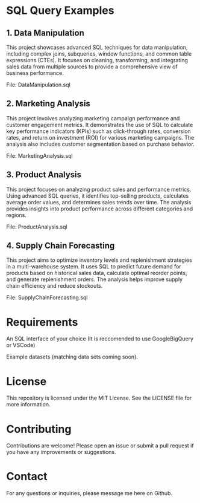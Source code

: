# SQL Query Examples

## 1. Data Manipulation

This project showcases advanced SQL techniques for data manipulation, including complex joins, subqueries, window functions, and common table expressions (CTEs). It focuses on cleaning, transforming, and integrating sales data from multiple sources to provide a comprehensive view of business performance.

File: DataManipulation.sql

## 2. Marketing Analysis

This project involves analyzing marketing campaign performance and customer engagement metrics. It demonstrates the use of SQL to calculate key performance indicators (KPIs) such as click-through rates, conversion rates, and return on investment (ROI) for various marketing campaigns. The analysis also includes customer segmentation based on purchase behavior.

File: MarketingAnalysis.sql

## 3. Product Analysis

This project focuses on analyzing product sales and performance metrics. Using advanced SQL queries, it identifies top-selling products, calculates average order values, and determines sales trends over time. The analysis provides insights into product performance across different categories and regions.

File: ProductAnalysis.sql

## 4. Supply Chain Forecasting

This project aims to optimize inventory levels and replenishment strategies in a multi-warehouse system. It uses SQL to predict future demand for products based on historical sales data, calculate optimal reorder points, and generate replenishment orders. The analysis helps improve supply chain efficiency and reduce stockouts.

File: SupplyChainForecasting.sql


# Requirements
An SQL interface of your choice (It is reccomended to use GoogleBigQuery or VSCode)

Example datasets (matching data sets coming soon).

# License
This repository is licensed under the MIT License. See the LICENSE file for more information.

# Contributing
Contributions are welcome! Please open an issue or submit a pull request if you have any improvements or suggestions.

# Contact
For any questions or inquiries, please message me here on Github.
